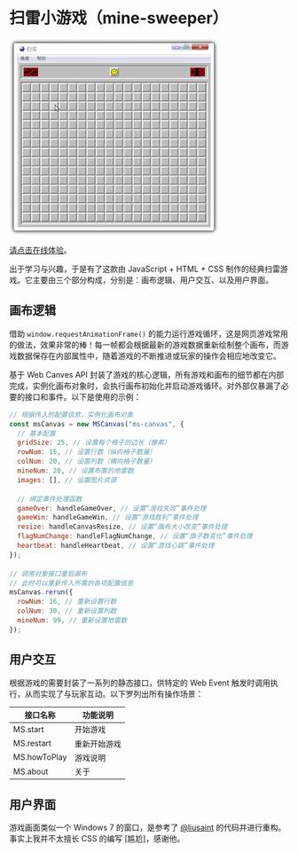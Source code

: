 # 扫雷小游戏（mine-sweeper）

![示例图](./imgs/sample.gif)

[请点击在线体验](https://itabbot.com/mine-sweeper/src/index.html)。

出于学习与兴趣，于是有了这款由 JavaScript + HTML + CSS 制作的经典扫雷游戏。它主要由三个部分构成，分别是：画布逻辑、用户交互、以及用户界面。

## 画布逻辑

借助 `window.requestAnimationFrame()` 的能力运行游戏循环，这是网页游戏常用的做法，效果非常的棒！每一帧都会根据最新的游戏数据重新绘制整个画布，而游戏数据保存在内部属性中，随着游戏的不断推进或玩家的操作会相应地改变它。

基于 Web Canves API 封装了游戏的核心逻辑，所有游戏和画布的细节都在内部完成，实例化画布对象时，会执行画布初始化并启动游戏循环。对外部仅暴漏了必要的接口和事件。以下是使用的示例：

```javascript
// 根据传入的配置信息，实例化画布对象
const msCanvas = new MSCanvas("ms-canvas", {
  // 基本配置
  gridSize: 25, // 设置每个格子的边长（像素）
  rowNum: 15, // 设置行数（纵向格子数量）
  colNum: 20, // 设置列数（横向格子数量）
  mineNum: 20, // 设置布置的地雷数
  images: [], // 设置图片资源

  // 绑定事件处理函数
  gameOver: handleGameOver, // 设置“游戏失败”事件处理
  gameWin: handleGameWin, // 设置“游戏胜利”事件处理
  resize: handleCanvasResize, // 设置“画布大小改变”事件处理
  flagNumChange: handleFlagNumChange, // 设置“旗子数变化”事件处理
  heartbeat: handleHeartbeat, // 设置“游戏心跳”事件处理
});

// 调用对象接口重启画布
// 此时可以重新传入所需的各项配置信息
msCanvas.rerun({
  rowNum: 16, // 重新设置行数
  colNum: 30, // 重新设置列数
  mineNum: 99, // 重新设置地雷数
});
```

## 用户交互

根据游戏的需要封装了一系列的静态接口，供特定的 Web Event 触发时调用执行，从而实现了与玩家互动。以下罗列出所有操作场景：

| 接口名称     | 功能说明     |
| ------------ | ------------ |
| MS.start     | 开始游戏     |
| MS.restart   | 重新开始游戏 |
| MS.howToPlay | 游戏说明     |
| MS.about     | 关于         |

## 用户界面

游戏画面类似一个 Windows 7 的窗口，是参考了 [@liusaint](https://github.com/liusaint) 的代码并进行重构。事实上我并不太擅长 CSS 的编写 [尴尬]，感谢他。
